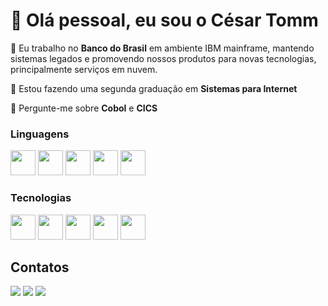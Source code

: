 # 👋 Olá pessoal, eu sou o César Tomm

🔭 Eu trabalho no **Banco do Brasil** em ambiente IBM mainframe, mantendo sistemas legados e promovendo nossos produtos para novas tecnologias, principalmente serviços em nuvem.

🌱 Estou fazendo uma segunda graduação em **Sistemas para Internet**

💬 Pergunte-me sobre **Cobol** e **CICS**

### Linguagens

<div>
  <img loading="lazy" src="https://cdn.jsdelivr.net/gh/devicons/devicon@latest/icons/sqldeveloper/sqldeveloper-original.svg" width="40" height="40"/>
  <img loading="lazy" src="https://cdn.jsdelivr.net/gh/devicons/devicon/icons/java/java-original.svg" width="40" height="40"/>
  <img loading="lazy" src="https://cdn.jsdelivr.net/gh/devicons/devicon@latest/icons/javascript/javascript-original.svg" width="40" height="40"/>
  <img loading="lazy" src="https://cdn.jsdelivr.net/gh/devicons/devicon@latest/icons/typescript/typescript-original.svg" width="40" height="40"/>
  <img loading="lazy" src="https://cdn.jsdelivr.net/gh/devicons/devicon@latest/icons/python/python-original.svg" width="40" height="40"/> 
</div>

### Tecnologias

<div>
  <img loading="lazy" src="https://cdn.jsdelivr.net/gh/devicons/devicon@latest/icons/visualstudio/visualstudio-original.svg" width="40" height="40"/>
  <img loading="lazy" src="https://cdn.jsdelivr.net/gh/devicons/devicon/icons/linux/linux-original.svg" width="40" height="40"/>
  <img loading="lazy" src="https://cdn.jsdelivr.net/gh/devicons/devicon@latest/icons/amazonwebservices/amazonwebservices-original-wordmark.svg" width="40" height="40"/> 
  <img loading="lazy" src="https://cdn.jsdelivr.net/gh/devicons/devicon@latest/icons/angularjs/angularjs-original.svg" width="40" height="40"/>
  <img loading="lazy" src="https://cdn.jsdelivr.net/gh/devicons/devicon@latest/icons/mongodb/mongodb-original-wordmark.svg" width="40" height="40"/>
</div>

## Contatos

<div>
  <a href="mailto:czar.df.69@gmail.com"><img loading="lazy" src="https://img.shields.io/badge/Gmail-D14836?style=for-the-badge&logo=gmail&logoColor=white" target="_blank"></a>
  <a href="https://www.linkedin.com/in/ctomm" target="_blank"><img loading="lazy" src="https://img.shields.io/badge/-LinkedIn-%230077B5?style=for-the-badge&logo=linkedin&logoColor=white" target="_blank"></a>   
  <a href="https://instagram.com/cesar_tomm" target="_blank"><img loading="lazy" src="https://img.shields.io/badge/-Instagram-%23E4405F?style=for-the-badge&logo=instagram&logoColor=white" target="_blank"></a>
</div>

<!--
⚡ Curiosidades...
<div>
  <a href="https://github.com/CzarDF69">
  <img loading="lazy" height="180em" src="https://github-readme-stats.vercel.app/api?username=CzarDF69&show_icons=true&theme=dracula&include_all_commits=true&count_private=true"/>
  <img loading="lazy" height="180em" src="https://github-readme-stats.vercel.app/api/top-langs/?username=CzarDF69&layout=compact&langs_count=7&theme=dracula"/>
</div>
-->
